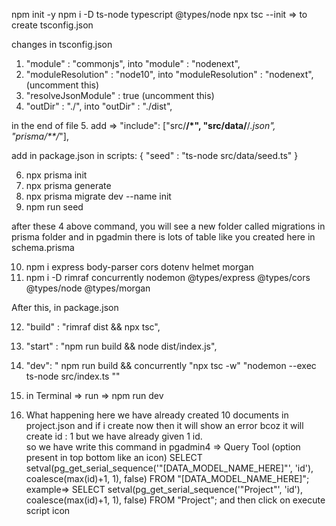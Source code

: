 npm init -y
npm i -D ts-node typescript @types/node
npx tsc --init  => to create tsconfig.json

changes in tsconfig.json
1. "module" : "commonjs", into  "module" : "nodenext",
2. "moduleResolution" : "node10", into  "moduleResolution" : "nodenext",  (uncomment this)
3. "resolveJsonModule" : true (uncomment this)
4. "outDir" : "./", into  "outDir" : "./dist",

in the end of file 
5. add =>  "include": ["src/**/*", "src/data/**/*.json", "prisma/**/*"],

add in package.json 
in scripts: {
    "seed" : "ts-node src/data/seed.ts"
}

6. npx prisma init
7. npx prisma generate
8. npx prisma migrate dev --name init
9. npm run seed

after these 4 above command, you will see a new folder called migrations in prisma folder and in pgadmin there is lots of table like you created here in schema.prisma


10. npm i express body-parser cors dotenv helmet morgan
11. npm i -D rimraf concurrently nodemon @types/express @types/cors @types/node @types/morgan
 
 After this, in package.json

12. "build" : "rimraf dist &&  npx tsc",
13. "start" : "npm run build && node dist/index.js",
14. "dev": " npm run build && concurrently \"npx tsc -w\" \"nodemon --exec ts-node src/index.ts \"" 
15. in Terminal =>
run => npm run dev

16. What happening here we have already created 10 documents in project.json  and if i create now then it will show an error bcoz it will create id : 1 but we have already given 1 id.   
so we have write this command in pgadmin4 => Query Tool (option present in top bottom like an icon)
SELECT setval(pg_get_serial_sequence('"[DATA_MODEL_NAME_HERE]"', 'id'), coalesce(max(id)+1, 1), false) FROM "[DATA_MODEL_NAME_HERE]";
example=> 
SELECT setval(pg_get_serial_sequence('"Project"', 'id'), coalesce(max(id)+1, 1), false) FROM "Project";
and then click on execute script icon
